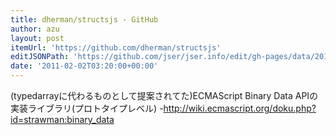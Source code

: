 ```yaml
---
title: dherman/structsjs - GitHub
author: azu
layout: post
itemUrl: 'https://github.com/dherman/structsjs'
editJSONPath: 'https://github.com/jser/jser.info/edit/gh-pages/data/2011/02/index.json'
date: '2011-02-02T03:20:00+00:00'
---
```

(typedarrayに代わるものとして提案されてた)ECMAScript Binary Data APIの実装ライブラリ(プロトタイプレベル)
-http://wiki.ecmascript.org/doku.php?id=strawman:binary_data
